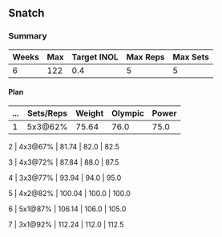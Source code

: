 ## Snatch

### Summary

Weeks | Max | Target INOL | Max Reps | Max Sets
--- | --- | --- | --- | ---
6 | 122 | 0.4 | 5 | 5

#### Plan

 ... | Sets/Reps | Weight | Olympic | Power
--- | --- | --- | --- | ---
1 | 5x3@62% | 75.64 | 76.0 | 75.0

2 | 4x3@67% | 81.74 | 82.0 | 82.5

3 | 4x3@72% | 87.84 | 88.0 | 87.5

4 | 3x3@77% | 93.94 | 94.0 | 95.0

5 | 4x2@82% | 100.04 | 100.0 | 100.0

6 | 5x1@87% | 106.14 | 106.0 | 105.0

7 | 3x1@92% | 112.24 | 112.0 | 112.5

